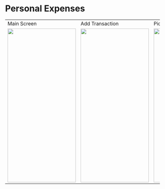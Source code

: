 # Personal Expenses


<table>
  <tr>
    <td>Main Screen</td>
    <td>Add Transaction</td>
    <td>Pick Date</td>
    <td>Pick Time</td>
   </tr>
  <tr>
<td><img src="https://github.com/Beartx/Personal-Expenses/blob/main/screenshots/Screenshot_1.jpg" width="222" height="500" /></td>
<td><img src="https://github.com/Beartx/Personal-Expenses/blob/main/screenshots/Screenshot_2.jpg" width="222" height="500" /></td>
<td><img src="https://github.com/Beartx/Personal-Expenses/blob/main/screenshots/Screenshot_3.jpg" width="222" height="500" /></td>
<td><img src="https://github.com/Beartx/Personal-Expenses/blob/main/screenshots/Screenshot_4.jpg" width="222" height="500" /></td>
</tr>
  </table>
